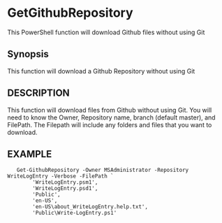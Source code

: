 # GetGithubRepository
This PowerShell function will download Github files without using Git

## Synopsis
This function will download a Github Repository without using Git
## DESCRIPTION
This function will download files from Github without using Git.  You will need to know the Owner, Repository name, branch (default master), and FilePath.  The Filepath will include any folders and files that you want to download.
## EXAMPLE
```
   Get-GithubRepository -Owner MSAdministrator -Repository WriteLogEntry -Verbose -FilePath `
        'WriteLogEntry.psm1',
        'WriteLogEntry.psd1',
        'Public',
        'en-US',
        'en-US\about_WriteLogEntry.help.txt',
        'Public\Write-LogEntry.ps1'
```